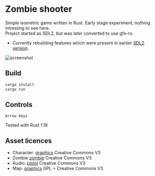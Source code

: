 # Zombie shooter

Simple isometric game written in Rust. Early stage experiment, nothing intresting to see here.<br/>
Project started as SDL2, but was later converted to use gfx-rs.

- Currently rebuilding features which were present in earlier [SDL2 version](http://laastine.kapsi.fi/kuvat/hackandslash.gif).

![screenshot](http://laastine.kapsi.fi/kuvat/zombieshooter.png)

## Build

```bash
cargo install
cargo run
```

## Controls

`Arrow keys`

Tested with Rust 1.19

## Asset licences

* Character: [graphics](http://opengameart.org/content/tmim-heroine-bleeds-game-art) Creative Commons V3
* Zombie [zombie](http://opengameart.org/content/zombie-sprites) Creative Commons V3
* Audio: [pistol](http://opengameart.org/content/chaingun-pistol-rifle-shotgun-shots) Creative Commons V3
* Map: [graphics](http://opengameart.org/content/tiled-terrains) GPL + Creative Commons V3
